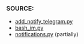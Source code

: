 ### SOURCE:
 * [add_notify_telegram.py](https://github.com/gil9red/SimplePyScripts/blob/899d928b4a4de7360fe64a7a8c2b3b88bb57ef19/html_parsing/get_game_genres/third_party/add_notify_telegram.py)
 * [bash_im.py](https://github.com/gil9red/SimplePyScripts/blob/f7c5d7cf1f3192d7fd733ed893adcd9abf2c43c7/html_parsing/random_quote_bash_im/bash_im.py)
 * [notifications.py](https://github.com/gil9red/Check_with_notification/blob/850d2a9c38ee0ef04278a6a599b54377a429fe2d/root_common.py#L75) (partially)
